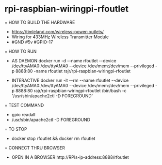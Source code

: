 # rpi-raspbian-wiringpi-rfoutlet
= HOW TO BUILD THE HARDWARE
- https://timleland.com/wireless-power-outlets/
- Wiring for 433MHz Wireless Transmitter Module
- #GND #5v #GPIO-17

= HOW TO RUN
- AS DAEMON 
 docker run -d --name rfoutlet --device /dev/ttyAMA0:/dev/ttyAMA0 --device /dev/mem:/dev/mem --privileged  -p 8888:80  -name rfoutlet rajr/rpi-raspbian-wiringpi-rfoutlet

- INTERACTIVE
 docker run -it --rm --name rfoutlet --device /dev/ttyAMA0:/dev/ttyAMA0 --device /dev/mem:/dev/mem --privileged  -p 8888:80  rajr/rpi-raspbian-wiringpi-rfoutlet /bin/bash -c '/usr/sbin/apache2ctl -D FOREGROUND'

= TEST COMMAND
- gpio readall
- /usr/sbin/apache2ctl -D FOREGROUND

= TO STOP
- docker stop rfoutlet && docker rm rfoutlet

= CONNECT THRU BROWSER
- OPEN IN A BROWSER http://RPIs-ip-address:8888/rfoutlet
